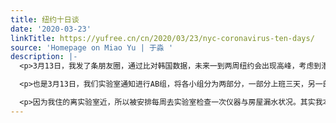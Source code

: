 ```yaml
---
title: 纽约十日谈
date: '2020-03-23'
linkTitle: https://yufree.cn/cn/2020/03/23/nyc-coronavirus-ten-days/
source: 'Homepage on Miao Yu | 于淼 '
description: |-
  <p>3月13日，我发了条朋友圈，通过比对韩国数据，未来一到两周纽约会出现高峰，考虑到潜伏期大都在2-7天，感染期高峰就是从当周周末开始的。后面这一周的数字堪称魔幻，纽约市从一天几十增到接近两千，坦白说，比我想的还要糟糕。不过如果你用谷歌趋势去看纽约最近90天或30天咳嗽与发热的情况，会发现现在已经平稳了且很明显出现了比每年流感季更高的搜索指数，传播力可见一斑。这里我白描下过去10天发生的一些事及我的感受。</p>

  <p>也是3月13日，我们实验室通知进行AB组，将各小组分为两部分，一部分上班三天，另一部分上班两天，这样如果任一组出现确诊，至少还有一半可以工作。这个措施一共活了三天，之后医院就通知实验室在周五前关门。当天其实还有个插曲，实验室来了一批样品，说是可能含有诺如病毒，然后我跟同事开玩笑，真不知道先被新冠搞死还是被诺如放倒。</p>

  <p>因为我住的离实验室近，所以被安排每周去实验室检查一次仪器与房屋漏水状况。其实我本意从13号就不出门了，但因为这个轮值，上周五与这周一都要去。周五被带着检查所有仪器并走了地下紧急通道，我们的紧急通道跟医院是一条，路过停尸房恰巧有人开门，里面
---
```

